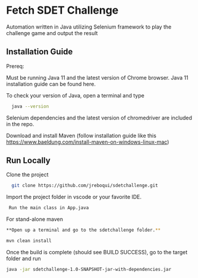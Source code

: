 
# Fetch SDET Challenge 

Automation written in Java utilizing Selenium framework to play the challenge game and output the result




## Installation Guide

Prereq:

Must be running Java 11 and the latest version of Chrome browser. Java 11 installation guide can be found here.

To check your version of Java, open a terminal and type
```bash
  java --version
```

Selenium dependencies and the latest version of chromedriver are included in the repo.    

Download and install Maven (follow installation guide like this https://www.baeldung.com/install-maven-on-windows-linux-mac)




## Run Locally

Clone the project

```bash
  git clone https://github.com/jreboqui/sdetchallenge.git
```

Import the project folder in vscode or your favorite IDE.

```bash
 Run the main class in App.java
```

For stand-alone maven
```bash
**Open up a terminal and go to the sdetchallenge folder.**

mvn clean install

```
Once the build is complete (should see BUILD SUCCESS), go to the target folder and run

```bash
java -jar sdetchallenge-1.0-SNAPSHOT-jar-with-dependencies.jar
```
